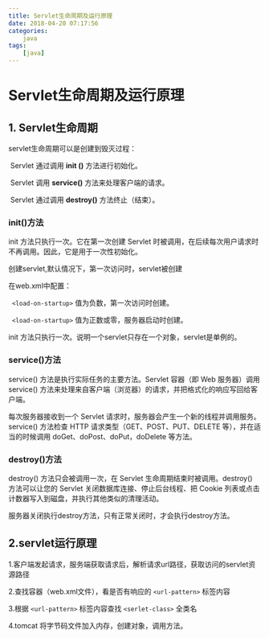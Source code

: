 ```yaml
---
title: Servlet生命周期及运行原理
date: 2018-04-20 07:17:56
categories:
	java
tags:
    [java]
---
```


# Servlet生命周期及运行原理

## 1. Servlet生命周期

servlet生命周期可以是创建到毁灭过程：

​	Servlet 通过调用 **init ()** 方法进行初始化。

​	Servlet 调用 **service()** 方法来处理客户端的请求。

​	Servlet 通过调用 **destroy()** 方法终止（结束）。



### init()方法



init 方法只执行一次。它在第一次创建 Servlet 时被调用，在后续每次用户请求时不再调用。因此，它是用于一次性初始化。

创建servlet,默认情况下，第一次访问时，servlet被创建

在web.xml中配置：

` <load-on-startup>` 值为负数，第一次访问时创建。

` <load-on-startup>` 值为正数或零，服务器启动时创建。

init 方法只执行一次。说明一个servlet只存在一个对象，servlet是单例的。

### service()方法

service() 方法是执行实际任务的主要方法。Servlet 容器（即 Web 服务器）调用 service() 方法来处理来自客户端（浏览器）的请求，并把格式化的响应写回给客户端。

每次服务器接收到一个 Servlet 请求时，服务器会产生一个新的线程并调用服务。service() 方法检查 HTTP  请求类型（GET、POST、PUT、DELETE 等），并在适当的时候调用 doGet、doPost、doPut，doDelete 等方法。

### destroy()方法

destroy() 方法只会被调用一次，在 Servlet 生命周期结束时被调用。destroy() 方法可以让您的 Servlet 关闭数据库连接、停止后台线程、把 Cookie 列表或点击计数器写入到磁盘，并执行其他类似的清理活动。

服务器关闭执行destroy方法，只有正常关闭时，才会执行destroy方法。

## 2.servlet运行原理

1.客户端发起请求，服务端获取请求后，解析请求url路径，获取访问的servlet资源路径

2.查找容器（web.xml文件），看是否有响应的 `<url-pattern>` 标签内容

3.根据 `<url-pattern>` 标签内容查找 `<serlet-class>` 全类名

4.tomcat 将字节码文件加入内存，创建对象，调用方法。